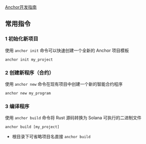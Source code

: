 [Anchor开发指南](https://leapwhale.com/article/9dk17j5q)

## 常用指令

### 1 初始化新项目

使用 `anchor init` 命令可以快速创建一个全新的 Anchor 项目模板

```
anchor init my_project
```



### 2 创建新程序（合约）

使用 `anchor new` 命令在现有项目中创建一个新的智能合约程序

```
anchor new my_program
```



### 3 编译程序

使用 `anchor build` 命令将 Rust 源码转换为 Solana 可执行的二进制文件

```
anchor build [my_project]
```

- 根目录下可省略项目名直接 `anchor build`


